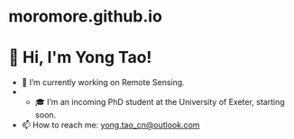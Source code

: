 # moromore.github.io
# 👋 Hi, I'm Yong Tao!

- 🔭 I’m currently working on Remote Sensing.
- - 🎓 I’m an incoming PhD student at the University of Exeter, starting soon.
- 📫 How to reach me: yong.tao_cn@outlook.com

